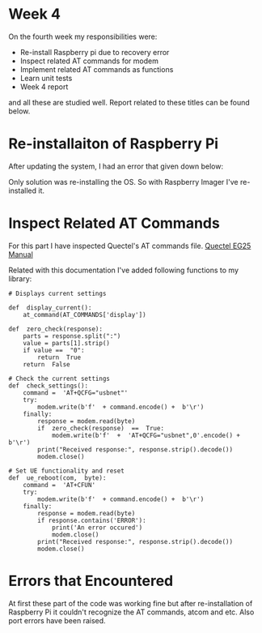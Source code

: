 # Week 4

On the fourth week my responsibilities were:
-   Re-install Raspberry pi due to recovery error
-   Inspect related AT commands for modem
-   Implement related AT commands as functions
-   Learn unit tests
-   Week 4 report
  
and all these are studied well. Report related to these titles can be found below.

# Re-installaiton of Raspberry Pi
After updating the system, I had an error that given down below:

Only solution was re-installing the OS. So with Raspberry Imager I've re-installed it.

# Inspect Related AT Commands
For this part I have inspected Quectel's AT commands file.
[Quectel EG25 Manual](https://forums.quectel.com/uploads/short-url/cBnrTmjnCg7OGnqRsk8dIpbHuVX.pdf)

Related with this documentation I've added following functions to my library:
```
# Displays current settings

def  display_current():
	at_command(AT_COMMANDS['display'])

def  zero_check(response):
	parts = response.split(":")
	value = parts[1].strip()
	if value ==  "0":
		return  True
	return  False

# Check the current settings
def  check_settings():
	command =  'AT+QCFG="usbnet"'
	try:
		modem.write(b'f'  + command.encode() +  b'\r')
	finally:
		response = modem.read(byte)
		if  zero_check(response)  ==  True:
			modem.write(b'f'  +  'AT+QCFG="usbnet",0'.encode() +  b'\r')
		print("Received response:", response.strip().decode())
		modem.close()

# Set UE functionality and reset
def  ue_reboot(com,  byte):
	command =  'AT+CFUN'
	try:
		modem.write(b'f'  + command.encode() +  b'\r')
	finally:
		response = modem.read(byte)
		if response.contains('ERROR'):
			print('An error occured')
			modem.close()
		print("Received response:", response.strip().decode())
		modem.close()
```


# Errors that Encountered
At first these part of the code was working fine but after re-installation of Raspberry Pi it couldn't recognize the AT commands, atcom and etc. Also port errors have been raised.



